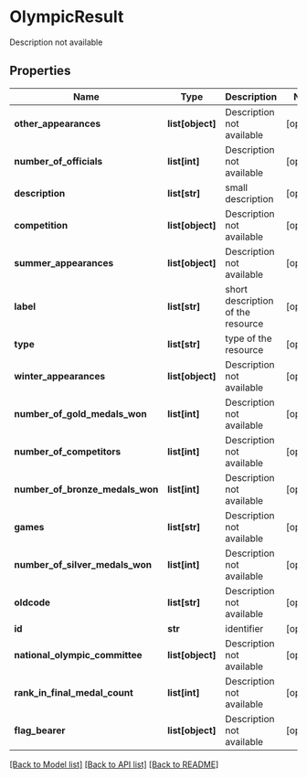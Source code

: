# OlympicResult

Description not available
## Properties
Name | Type | Description | Notes
------------ | ------------- | ------------- | -------------
**other_appearances** | **list[object]** | Description not available | [optional] 
**number_of_officials** | **list[int]** | Description not available | [optional] 
**description** | **list[str]** | small description | [optional] 
**competition** | **list[object]** | Description not available | [optional] 
**summer_appearances** | **list[object]** | Description not available | [optional] 
**label** | **list[str]** | short description of the resource | [optional] 
**type** | **list[str]** | type of the resource | [optional] 
**winter_appearances** | **list[object]** | Description not available | [optional] 
**number_of_gold_medals_won** | **list[int]** | Description not available | [optional] 
**number_of_competitors** | **list[int]** | Description not available | [optional] 
**number_of_bronze_medals_won** | **list[int]** | Description not available | [optional] 
**games** | **list[str]** | Description not available | [optional] 
**number_of_silver_medals_won** | **list[int]** | Description not available | [optional] 
**oldcode** | **list[str]** | Description not available | [optional] 
**id** | **str** | identifier | [optional] 
**national_olympic_committee** | **list[object]** | Description not available | [optional] 
**rank_in_final_medal_count** | **list[int]** | Description not available | [optional] 
**flag_bearer** | **list[object]** | Description not available | [optional] 

[[Back to Model list]](../README.md#documentation-for-models) [[Back to API list]](../README.md#documentation-for-api-endpoints) [[Back to README]](../README.md)



